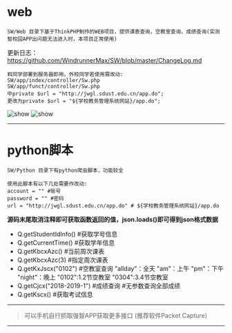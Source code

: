 # web
```
SW/Web 目录下基于ThinkPHP制作的WEB项目，提供课表查询，空教室查询，成绩查询(实测智校园APP出问题无法进入时，本项目正常使用)  
```
更新日志：https://github.com/WindrunnerMax/SW/blob/master/ChangeLog.md
```
嵙同学部署到服务器即用，外校同学若使用需改动:
SW/app/index/controller/Sw.php  
SW/app/funct/controller/Sw.php  
中private $url = "http://jwgl.sdust.edu.cn/app.do";  
更改为private $url = "${学校教务管理系统网站}/app.do";
```

![show](https://raw.githubusercontent.com/WindrunnerMax/SW/master/Web/public/show1.jpg)
![show](https://raw.githubusercontent.com/WindrunnerMax/SW/master/Web/public/show2.jpg)

----
  
# python脚本
```
SW/Python 目录下有python爬虫脚本，功能较全
```
```
使用此脚本有以下几处需要作改动:  
account = "" #账号  
password = "" #密码  
url = "http://jwgl.sdust.edu.cn/app.do" # ${学校教务管理系统网站}/app.do  
```

**源码末尾取消注释即可获取函数返回的值，json.loads()即可得到json格式数据**  
* Q.getStudentIdInfo() #获取学号信息
* Q.getCurrentTime() #获取学年信息
* Q.getKbcxAzc() #当前周次课表
* Q.getKbcxAzc(3) #指定周次课表
* Q.getKxJscx("0102") #空教室查询 "allday"：全天 "am"：上午 "pm"：下午 "night"：晚上 "0102":1.2节空教室 "0304":3.4节空教室
* Q.getCjcx("2018-2019-1") #成绩查询 #无参数查询全部成绩
* Q.getKscx() #获取考试信息
----
   
> 可以手机自行抓取强智APP获取更多接口 (推荐软件Packet Capture)  

----
